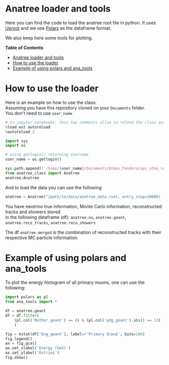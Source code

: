 # Anatree loader and tools

Here you can find the code to load the anatree root file in python. 
It uses [Uproot](https://uproot.readthedocs.io/en/latest/basic.html) and we use [Polars](https://pola-rs.github.io/polars-book/user-guide/) as the dataframe format. 

We also keep here some tools for plotting.

<!-- markdown-toc start - Don't edit this section. Run M-x markdown-toc-refresh-toc -->
**Table of Contents**

- [Anatree loader and tools](#anatree-loader-and-tools)
- [How to use the loader](#how-to-use-the-loader)
- [Example of using polars and ana_tools](#example-of-using-polars-and-ana_tools)

<!-- markdown-toc end -->

# How to use the loader

Here is an example on how to use the class:  
Assuming you have this repository cloned on your `Documents` folder.  
You don't need to use `user_name`

``` python
# In jupyter-notebooks, this two comments allow to reload the class automatically in case of changes
%load_ext autoreload
%autoreload 2

import sys
import os

# using getlogin() returning username
user_name = os.getlogin()

sys.path.append(f'/home/{user_name}/Documents/Atmos_Pandora/apc_atmo_repo/Anatree/')
from anatree_class import Anatree
anatree:Anatree
```

And to load the data you can use the following

``` python
anatree = Anatree("/path/to/data/anatree_data.root, entry_stop=10000)
```

You have neutrino true information, Monte Carlo information, reconstructed tracks and showers stored  
in the following dataframe (df): `anatree.nu`, `anatree.geant`, `anatree.reco_tracks`, `anatree.reco_showers`

The df `anatree.merged` is the combination of reconstructed tracks with their respective MC particle information.

# Example of using polars and ana_tools

To plot the energy histogram of all primary muons, one can use the following:

``` python
import polars as pl
from ana_tools import *

df = anatree.geant
df = df.filter(
    (pl.col('Mother_geant') == 0) & (pl.col('pdg_geant').abs() == 13)
    )

fig = hstat(df['Eng_geant'], label=r'Primary $\mu$', bins=200)
fig.legend()
ax = fig.gca()
ax.set_xlabel('Energy (GeV)')
ax.set_ylabel('Entries')
fig.show()
```



